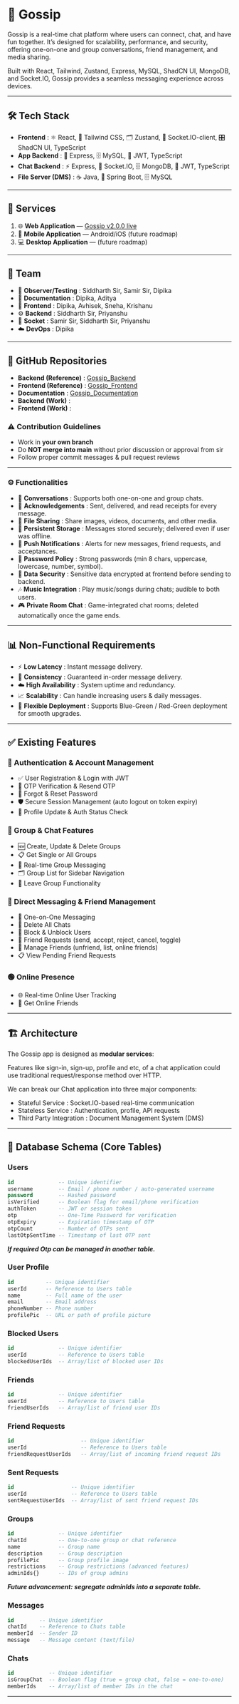 # 💬 Gossip

Gossip is a real-time chat platform where users can connect, chat, and have fun together.
It’s designed for scalability, performance, and security, offering one-on-one and group conversations, friend management, and media sharing.

Built with React, Tailwind, Zustand, Express, MySQL, ShadCN UI, MongoDB, and Socket.IO, Gossip provides a seamless messaging experience across devices.

---

## 🛠️ Tech Stack

- **Frontend** : ⚛️ React, 🎨 Tailwind CSS, 🗂️ Zustand, 🔌 Socket.IO-client, 🎛️ ShadCN UI, TypeScript
- **App Backend** : 🚀 Express, 🗄️ MySQL, 🔑 JWT, TypeScript
- **Chat Backend** : ⚡ Express, 💬 Socket.IO, 🗄️ MongoDB, 🔑 JWT, TypeScript
- **File Server (DMS)** : ☕ Java, 🍃 Spring Boot, 🗄️ MySQL

---

## 🚀 Services

1. 🌐 **Web Application** — [Gossip v2.0.0 live](https://gossip.wishalpha.com)
2. 📱 **Mobile Application** — Android/iOS (future roadmap)
3. 💻 **Desktop Application** — (future roadmap)

---

## 👥 Team

- 🧪 **Observer/Testing** : Siddharth Sir, Samir Sir, Dipika
- 📝 **Documentation** : Dipika, Aditya
- 🎨 **Frontend** : Dipika, Avhisek, Sneha, Krishanu
- ⚙️ **Backend** : Siddharth Sir, Priyanshu
- 🔌 **Socket** : Samir Sir, Siddharth Sir, Priyanshu
- ☁️ **DevOps** : Dipika

---

## 🤝 GitHub Repositories

- **Backend (Reference)** : [Gossip_Backend](https://github.com/Mandal03Dipika/Gossip_Backend)
- **Frontend (Reference)** : [Gossip_Frontend](https://github.com/Mandal03Dipika/Gossip_Frontend)
- **Documentation** : [Gossip_Documentation](https://github.com/Mandal03Dipika/Gossip_Documentation)
- **Backend (Work)** :
- **Frontend (Work)** :

### ⚠️ Contribution Guidelines

- Work in **your own branch**
- Do **NOT merge into main** without prior discussion or approval from sir
- Follow proper commit messages & pull request reviews

---

### ⚙️ Functionalities

- 💬 **Conversations** : Supports both one-on-one and group chats.
- 📩 **Acknowledgements** : Sent, delivered, and read receipts for every message.
- 📎 **File Sharing** : Share images, videos, documents, and other media.
- 💾 **Persistent Storage** : Messages stored securely; delivered even if user was offline.
- 🔔 **Push Notifications** : Alerts for new messages, friend requests, and acceptances.
- 🔑 **Password Policy** : Strong passwords (min 8 chars, uppercase, lowercase, number, symbol).
- 🔐 **Data Security** : Sensitive data encrypted at frontend before sending to backend.
- 🎶 **Music Integration** : Play music/songs during chats; audible to both users.
- 🎮 **Private Room Chat** : Game-integrated chat rooms; deleted automatically once the game ends.

---

## 📊 Non-Functional Requirements

- ⚡ **Low Latency** : Instant message delivery.
- 📏 **Consistency** : Guaranteed in-order message delivery.
- ☁️ **High Availability** : System uptime and redundancy.
- 📈 **Scalability** : Can handle increasing users & daily messages.
- 🚀 **Flexible Deployment** : Supports Blue-Green / Red-Green deployment for smooth upgrades.

---

## ✅ Existing Features

### 🔐 Authentication & Account Management

- ✅ User Registration & Login with JWT
- 🔄 OTP Verification & Resend OTP
- 🔑 Forgot & Reset Password
- 🛡️ Secure Session Management (auto logout on token expiry)
- 📝 Profile Update & Auth Status Check

### 👥 Group & Chat Features

- 🆕 Create, Update & Delete Groups
- 📋 Get Single or All Groups
- 💬 Real-time Group Messaging
- 🗂️ Group List for Sidebar Navigation
- 🚪 Leave Group Functionality

### 💌 Direct Messaging & Friend Management

- 💬 One-on-One Messaging
- 🧹 Delete All Chats
- 🚫 Block & Unblock Users
- 🤝 Friend Requests (send, accept, reject, cancel, toggle)
- 👥 Manage Friends (unfriend, list, online friends)
- 📋 View Pending Friend Requests

### 🟢 Online Presence

- 🌐 Real-time Online User Tracking
- 👀 Get Online Friends

---

## 🏗️ Architecture

The Gossip app is designed as **modular services**:

Features like sign-in, sign-up, profile and etc, of a chat application could use traditional request/response method over HTTP.

We can break our Chat application into three major components:

- Stateful Service : Socket.IO-based real-time communication
- Stateless Service : Authentication, profile, API requests
- Third Party Integration : Document Management System (DMS)

---

## 📂 Database Schema (Core Tables)

### Users

```sql
id              -- Unique identifier
username        -- Email / phone number / auto-generated username
password        -- Hashed password
isVerified      -- Boolean flag for email/phone verification
authToken       -- JWT or session token
otp             -- One-Time Password for verification
otpExpiry       -- Expiration timestamp of OTP
otpCount        -- Number of OTPs sent
lastOtpSentTime -- Timestamp of last OTP sent
```

**_If required Otp can be managed in another table._**

### User Profile

```sql
id          -- Unique identifier
userId      -- Reference to Users table
name        -- Full name of the user
email       -- Email address
phoneNumber -- Phone number
profilePic  -- URL or path of profile picture
```

### Blocked Users

```sql
id              -- Unique identifier
userId          -- Reference to Users table
blockedUserIds  -- Array/list of blocked user IDs
```

### Friends

```sql
id              -- Unique identifier
userId          -- Reference to Users table
friendUserIds   -- Array/list of friend user IDs
```

### Friend Requests

```sql
id                     -- Unique identifier
userId                 -- Reference to Users table
friendRequestUserIds   -- Array/list of incoming friend request IDs
```

### Sent Requests

```sql
id                  -- Unique identifier
userId              -- Reference to Users table
sentRequestUserIds  -- Array/list of sent friend request IDs
```

### Groups

```sql
id              -- Unique identifier
chatId          -- One-to-one group or chat reference
name            -- Group name
description     -- Group description
profilePic      -- Group profile image
restrictions    -- Group restrictions (advanced features)
adminIds{}      -- IDs of group admins
```

**_Future advancement: segregate adminIds into a separate table._**

### Messages

```sql
id        -- Unique identifier
chatId    -- Reference to Chats table
memberId  -- Sender ID
message   -- Message content (text/file)
```

### Chats

```sql
id           -- Unique identifier
isGroupChat  -- Boolean flag (true = group chat, false = one-to-one)
memberIds    -- Array/list of member IDs in the chat
```

---
